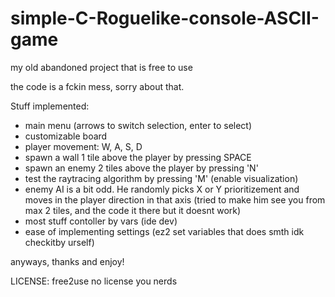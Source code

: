 # simple-C-Roguelike-console-ASCII-game
my old abandoned project that is free to use

the code is a fckin mess, sorry about that.

Stuff implemented:
- main menu (arrows to switch selection, enter to select)
- customizable board
- player movement: W, A, S, D
- spawn a wall 1 tile above the player by pressing SPACE
- spawn an enemy 2 tiles above the player by pressing 'N'
- test the raytracing algorithm by pressing 'M' (enable visualization)
- enemy AI is a bit odd. He randomly picks X or Y prioritizement and moves in the player direction in that axis (tried to make him see you from max 2 tiles, and the code it there but it doesnt work)
- most stuff contoller by vars (ide dev)
- ease of implementing settings (ez2 set variables that does smth idk checkitby urself)

anyways, thanks and enjoy!


LICENSE:
free2use no license you nerds

